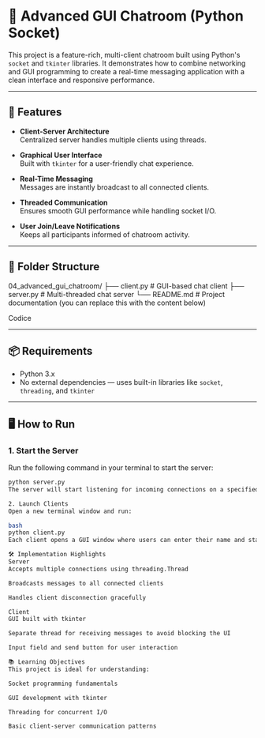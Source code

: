 # 🧠 Advanced GUI Chatroom (Python Socket)

This project is a feature-rich, multi-client chatroom built using Python's `socket` and `tkinter` libraries. It demonstrates how to combine networking and GUI programming to create a real-time messaging application with a clean interface and responsive performance.

---

## 🚀 Features

- **Client-Server Architecture**  
  Centralized server handles multiple clients using threads.

- **Graphical User Interface**  
  Built with `tkinter` for a user-friendly chat experience.

- **Real-Time Messaging**  
  Messages are instantly broadcast to all connected clients.

- **Threaded Communication**  
  Ensures smooth GUI performance while handling socket I/O.

- **User Join/Leave Notifications**  
  Keeps all participants informed of chatroom activity.

---

## 🧩 Folder Structure

04_advanced_gui_chatroom/ ├── client.py # GUI-based chat client ├── server.py # Multi-threaded chat server └── README.md # Project documentation (you can replace this with the content below)

Codice

---

## 📦 Requirements

- Python 3.x  
- No external dependencies — uses built-in libraries like `socket`, `threading`, and `tkinter`

---

## 🖥️ How to Run

### 1. Start the Server

Run the following command in your terminal to start the server:

```bash
python server.py
The server will start listening for incoming connections on a specified port.

2. Launch Clients
Open a new terminal window and run:

bash
python client.py
Each client opens a GUI window where users can enter their name and start chatting.

🛠️ Implementation Highlights
Server
Accepts multiple connections using threading.Thread

Broadcasts messages to all connected clients

Handles client disconnection gracefully

Client
GUI built with tkinter

Separate thread for receiving messages to avoid blocking the UI

Input field and send button for user interaction

📚 Learning Objectives
This project is ideal for understanding:

Socket programming fundamentals

GUI development with tkinter

Threading for concurrent I/O

Basic client-server communication patterns
